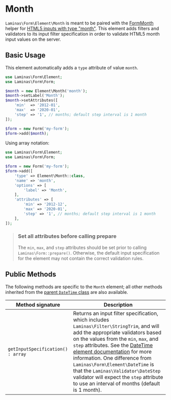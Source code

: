 # Month

`Laminas\Form\Element\Month` is meant to be paired with the
[FormMonth](../helper/form-month.md) helper for
[HTML5 inputs with type "month"](http://www.whatwg.org/specs/web-apps/current-work/multipage/states-of-the-type-attribute.html#month-state-%28type=month%29).
This element adds filters and validators to its input filter specification in
order to validate HTML5 month input values on the server.

## Basic Usage

This element automatically adds a `type` attribute of value `month`.

```php
use Laminas\Form\Element;
use Laminas\Form\Form;

$month = new Element\Month('month');
$month->setLabel('Month');
$month->setAttributes([
    'min'  => '2012-01',
    'max'  => '2020-01',
    'step' => '1', // months; default step interval is 1 month
]);

$form = new Form('my-form');
$form->add($month);
```

Using array notation:

```php
use Laminas\Form\Element;
use Laminas\Form\Form;

$form = new Form('my-form');
$form->add([
    'type' => Element\Month::class,
    'name' => 'month',
    'options' => [
        'label' => 'Month',
    ],
    'attributes' => [
        'min' => '2012-12',
        'max' => '2020-01',
        'step' => '1', // months; default step interval is 1 month
    ],
]);
```

> ### Set all attributes before calling prepare
>
> The `min`, `max`, and `step` attributes should be set prior to calling
> `Laminas\Form::prepare()`. Otherwise, the default input specification for the
> element may not contain the correct validation rules.

## Public Methods

The following methods are specific to the `Month` element; all other methods
inherited from the [parent `DateTime` class](date-time.md#public-methods) are also
available.

Method signature                  | Description
--------------------------------- | -----------
`getInputSpecification() : array` | Returns an input filter specification, which includes `Laminas\Filter\StringTrim`, and will add the appropriate validators based on the values from the `min`, `max`, and `step` attributes. See the [DateTime element documentation](date-time.md#public-methods) for more information.  One difference from `Laminas\Form\Element\DateTime` is that the `Laminas\Validator\DateStep` validator will expect the `step` attribute to use an interval of months (default is 1 month).
